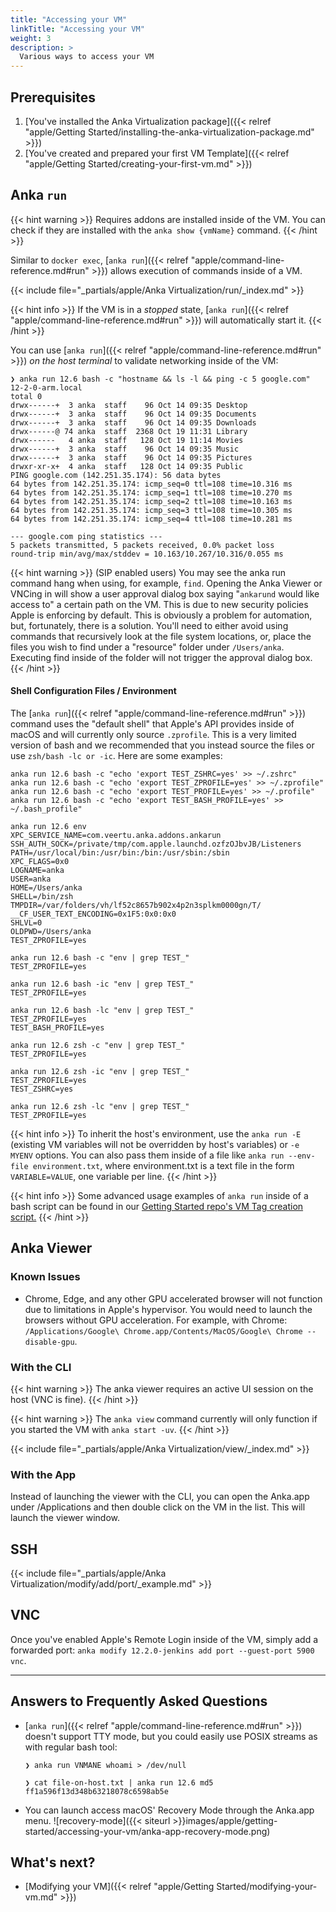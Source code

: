 ```yaml
---
title: "Accessing your VM"
linkTitle: "Accessing your VM"
weight: 3
description: >
  Various ways to access your VM
---
```


## Prerequisites

1. [You've installed the Anka Virtualization package]({{< relref "apple/Getting Started/installing-the-anka-virtualization-package.md" >}})
2. [You've created and prepared your first VM Template]({{< relref "apple/Getting Started/creating-your-first-vm.md" >}})

## Anka `run`

{{< hint warning >}}
Requires addons are installed inside of the VM. You can check if they are installed with the `anka show {vmName}` command.
{{< /hint >}}

Similar to `docker exec`, [`anka run`]({{< relref "apple/command-line-reference.md#run" >}}) allows execution of commands inside of a VM.

{{< include file="_partials/apple/Anka Virtualization/run/_index.md" >}}

{{< hint info >}}
If the VM is in a _stopped_ state, [`anka run`]({{< relref "apple/command-line-reference.md#run" >}}) will automatically start it.
{{< /hint >}}

You can use [`anka run`]({{< relref "apple/command-line-reference.md#run" >}}) _on the host terminal_ to validate networking inside of the VM:

```shell
❯ anka run 12.6 bash -c "hostname && ls -l && ping -c 5 google.com"
12-2-0-arm.local
total 0
drwx------+  3 anka  staff    96 Oct 14 09:35 Desktop
drwx------+  3 anka  staff    96 Oct 14 09:35 Documents
drwx------+  3 anka  staff    96 Oct 14 09:35 Downloads
drwx------@ 74 anka  staff  2368 Oct 19 11:31 Library
drwx------   4 anka  staff   128 Oct 19 11:14 Movies
drwx------+  3 anka  staff    96 Oct 14 09:35 Music
drwx------+  3 anka  staff    96 Oct 14 09:35 Pictures
drwxr-xr-x+  4 anka  staff   128 Oct 14 09:35 Public
PING google.com (142.251.35.174): 56 data bytes
64 bytes from 142.251.35.174: icmp_seq=0 ttl=108 time=10.316 ms
64 bytes from 142.251.35.174: icmp_seq=1 ttl=108 time=10.270 ms
64 bytes from 142.251.35.174: icmp_seq=2 ttl=108 time=10.163 ms
64 bytes from 142.251.35.174: icmp_seq=3 ttl=108 time=10.305 ms
64 bytes from 142.251.35.174: icmp_seq=4 ttl=108 time=10.281 ms

--- google.com ping statistics ---
5 packets transmitted, 5 packets received, 0.0% packet loss
round-trip min/avg/max/stddev = 10.163/10.267/10.316/0.055 ms
```

{{< hint warning >}}
(SIP enabled users) You may see the anka run command hang when using, for example, `find`. Opening the Anka Viewer or VNCing in will show a user approval dialog box saying "`ankarund` would like access to" a certain path on the VM. This is due to new security policies Apple is enforcing by default. This is obviously a problem for automation, but, fortunately, there is a solution. You'll need to either avoid using commands that recursively look at the file system locations, or, place the files you wish to find under a "resource" folder under `/Users/anka`. Executing find inside of the folder will not trigger the approval dialog box.
{{< /hint >}}

#### Shell Configuration Files / Environment

The [`anka run`]({{< relref "apple/command-line-reference.md#run" >}}) command uses the "default shell" that Apple's API provides inside of macOS and will currently only source `.zprofile`. This is a very limited version of bash and we recommended that you instead source the files or use `zsh/bash -lc or -ic`. Here are some examples:

```shell
anka run 12.6 bash -c "echo 'export TEST_ZSHRC=yes' >> ~/.zshrc"
anka run 12.6 bash -c "echo 'export TEST_ZPROFILE=yes' >> ~/.zprofile"
anka run 12.6 bash -c "echo 'export TEST_PROFILE=yes' >> ~/.profile"
anka run 12.6 bash -c "echo 'export TEST_BASH_PROFILE=yes' >> ~/.bash_profile"

anka run 12.6 env
XPC_SERVICE_NAME=com.veertu.anka.addons.ankarun
SSH_AUTH_SOCK=/private/tmp/com.apple.launchd.ozfzOJbvJB/Listeners
PATH=/usr/local/bin:/usr/bin:/bin:/usr/sbin:/sbin
XPC_FLAGS=0x0
LOGNAME=anka
USER=anka
HOME=/Users/anka
SHELL=/bin/zsh
TMPDIR=/var/folders/vh/lf52c8657b902x4p2n3splkm0000gn/T/
__CF_USER_TEXT_ENCODING=0x1F5:0x0:0x0
SHLVL=0
OLDPWD=/Users/anka
TEST_ZPROFILE=yes

anka run 12.6 bash -c "env | grep TEST_"
TEST_ZPROFILE=yes

anka run 12.6 bash -ic "env | grep TEST_"
TEST_ZPROFILE=yes

anka run 12.6 bash -lc "env | grep TEST_"
TEST_ZPROFILE=yes
TEST_BASH_PROFILE=yes

anka run 12.6 zsh -c "env | grep TEST_"
TEST_ZPROFILE=yes

anka run 12.6 zsh -ic "env | grep TEST_"
TEST_ZPROFILE=yes
TEST_ZSHRC=yes

anka run 12.6 zsh -lc "env | grep TEST_"
TEST_ZPROFILE=yes
```

{{< hint info >}}
To inherit the host's environment, use the `anka run -E` (existing VM variables will not be overridden by host's variables) or `-e MYENV` options. You can also pass them inside of a file like `anka run --env-file environment.txt`, where environment.txt is a text file in the form `VARIABLE=VALUE`, one variable per line.
{{< /hint >}}


{{< hint info >}}
Some advanced usage examples of `anka run` inside of a bash script can be found in our [Getting Started repo's VM Tag creation script.](https://github.com/veertuinc/getting-started/blob/master/create-vm-template-tags.bash)
{{< /hint >}}

## Anka Viewer

### Known Issues

- Chrome, Edge, and any other GPU accelerated browser will not function due to limitations in Apple's hypervisor. You would need to launch the browsers without GPU acceleration. For example, with Chrome: `/Applications/Google\ Chrome.app/Contents/MacOS/Google\ Chrome --disable-gpu`.

### With the CLI

{{< hint warning >}}
The anka viewer requires an active UI session on the host (VNC is fine).
{{< /hint >}}

{{< hint warning >}}
The `anka view` command currently will only function if you started the VM with `anka start -uv`.
{{< /hint >}}

{{< include file="_partials/apple/Anka Virtualization/view/_index.md" >}}

### With the App

Instead of launching the viewer with the CLI, you can open the Anka.app under /Applications and then double click on the VM in the list. This will launch the viewer window.


## SSH

{{< include file="_partials/apple/Anka Virtualization/modify/add/port/_example.md" >}}

## VNC

Once you've enabled Apple's Remote Login inside of the VM, simply add a forwarded port: `anka modify 12.2.0-jenkins add port --guest-port 5900 vnc`.

---

## Answers to Frequently Asked Questions

- [`anka run`]({{< relref "apple/command-line-reference.md#run" >}}) doesn't support TTY mode, but you could easily use POSIX streams as with regular bash tool:

  ```shell
  ❯ anka run VNMANE whoami > /dev/null

  ❯ cat file-on-host.txt | anka run 12.6 md5
  ff1a596f13d348b63218078c6598ab5e
  ```

- You can launch access macOS' Recovery Mode through the Anka.app menu.
  ![recovery-mode]({{< siteurl >}}images/apple/getting-started/accessing-your-vm/anka-app-recovery-mode.png)

## What's next?

- [Modifying your VM]({{< relref "apple/Getting Started/modifying-your-vm.md" >}})
